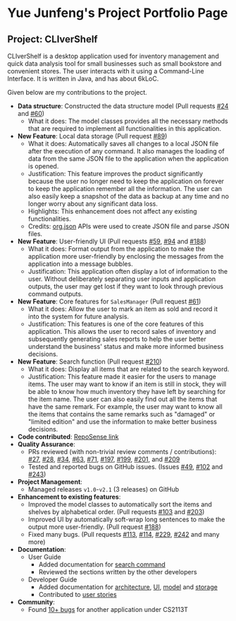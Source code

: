 # Yue Junfeng's Project Portfolio Page

## Project: CLIverShelf

CLIverShelf is a desktop application used for inventory management and quick data analysis tool for small businesses
such as small bookstore and convenient stores. The user interacts with it using a Command-Line Interface. It is written
in Java, and has about 6kLoC.

Given below are my contributions to the project.

* **Data structure**: Constructed the data structure model (Pull
  requests [#24](https://github.com/AY2122S1-CS2113T-F11-4/tp/pull/24) and
  [#60](https://github.com/AY2122S1-CS2113T-F11-4/tp/pull/60))
    * What it does: The model classes provides all the necessary methods that are required to implement all
      functionalities in this application.
* **New Feature**: Local data storage (Pull request [#89](https://github.com/AY2122S1-CS2113T-F11-4/tp/pull/89))
    * What it does: Automatically saves all changes to a local JSON file after the execution of any command. It also
      manages the loading of data from the same JSON file to the application when the application is opened.
    * Justification: This feature improves the product significantly because the user no longer need to keep the
      application on forever to keep the application remember all the information. The user can also easily keep a
      snapshot of the data as backup at any time and no longer worry about any significant data loss.
    * Highlights: This enhancement does not affect any existing functionalities.
    * Credits: [org.json](https://mvnrepository.com/artifact/org.json/json) APIs were used to create JSON file and parse
      JSON files.
* **New Feature**: User-friendly UI (Pull requests [#59](https://github.com/AY2122S1-CS2113T-F11-4/tp/pull/59),
  [#94](https://github.com/AY2122S1-CS2113T-F11-4/tp/pull/94) and
  [#188](https://github.com/AY2122S1-CS2113T-F11-4/tp/pull/188))
    * What it does: Format output from the application to make the application more user-friendly by enclosing the
      messages from the application into a message bubbles.
    * Justification: This application often display a lot of information to the user. Without deliberately separating
      user inputs and application outputs, the user may get lost if they want to look through previous command outputs.
* **New Feature**: Core features for `SalesManager` (Pull
  request [#61](https://github.com/AY2122S1-CS2113T-F11-4/tp/pull/61))
    * What it does: Allow the user to mark an item as sold and record it into the system for future analysis.
    * Justification: This features is one of the core features of this application. This allows the user to record sales
      of inventory and subsequently generating sales reports to help the user better understand the business' status and
      make more informed business decisions.
* **New Feature**: Search function (Pull request [#210](https://github.com/AY2122S1-CS2113T-F11-4/tp/pull/210))
    * What it does: Display all items that are related to the search keyword.
    * Justification: This feature made it easier for the users to manage items. The user may want to know if an item is
      still in stock, they will be able to know how much inventory they have left by searching for the item name. The
      user can also easily find out all the items that have the same remark. For example, the user may want to know all
      the items that contains the same remarks such as "damaged" or "limited edition" and use the information to make
      better business decisions.
* **Code
  contributed**: [RepoSense link](https://nus-cs2113-ay2122s1.github.io/tp-dashboard/?search=yuejunfeng0909&sort=groupTitle&sortWithin=title&since=2021-09-25&timeframe=commit&mergegroup=&groupSelect=groupByRepos&breakdown=false&tabOpen=true&tabType=authorship&tabAuthor=yuejunfeng0909&tabRepo=AY2122S1-CS2113T-F11-4%2Ftp%5Bmaster%5D&authorshipIsMergeGroup=false&authorshipFileTypes=docs~functional-code~test-code~other&authorshipIsBinaryFileTypeChecked=false)
* **Quality Assurance**:
    * PRs reviewed (with non-trivial review comments /
      contributions): [#27](https://github.com/AY2122S1-CS2113T-F11-4/tp/pull/27),
      [#28](https://github.com/AY2122S1-CS2113T-F11-4/tp/pull/28),
      [#34](https://github.com/AY2122S1-CS2113T-F11-4/tp/pull/34),
      [#63](https://github.com/AY2122S1-CS2113T-F11-4/tp/pull/63),
      [#71](https://github.com/AY2122S1-CS2113T-F11-4/tp/pull/71),
      [#197](https://github.com/AY2122S1-CS2113T-F11-4/tp/pull/197),
      [#199](https://github.com/AY2122S1-CS2113T-F11-4/tp/pull/199),
      [#201](https://github.com/AY2122S1-CS2113T-F11-4/tp/pull/201),
      and [#209](https://github.com/AY2122S1-CS2113T-F11-4/tp/pull/209)
    * Tested and reported bugs on GitHub issues. (Issues [#49](https://github.com/AY2122S1-CS2113T-F11-4/tp/issues/49),
      [#102](https://github.com/AY2122S1-CS2113T-F11-4/tp/issues/102)
      and [#243](https://github.com/AY2122S1-CS2113T-F11-4/tp/issues/243))
* **Project Management**:
    * Managed releases `v1.0`-`v2.1` (3 releases) on GitHub
* **Enhancement to existing features**:
    * Improved the model classes to automatically sort the items and shelves by alphabetical order. (Pull
      requests [#103](https://github.com/AY2122S1-CS2113T-F11-4/tp/pull/103)
      and [#203](https://github.com/AY2122S1-CS2113T-F11-4/tp/pull/203))
    * Improved UI by automatically soft-wrap long sentences to make the output more user-friendly. (Pull
      request [#188](https://github.com/AY2122S1-CS2113T-F11-4/tp/pull/188))
    * Fixed many bugs. (Pull requests [#113](https://github.com/AY2122S1-CS2113T-F11-4/tp/pull/113),
      [#114](https://github.com/AY2122S1-CS2113T-F11-4/tp/pull/114),
      [#229](https://github.com/AY2122S1-CS2113T-F11-4/tp/pull/229),
      [#242](https://github.com/AY2122S1-CS2113T-F11-4/tp/pull/242) and many more)
* **Documentation**:
    * User Guide
        * Added documentation
          for [search command](https://ay2122s1-cs2113t-f11-4.github.io/tp/UserGuide.html#search-for-item)
        * Reviewed the sections written by the other developers
    * Developer Guide
        * Added documentation
          for [architecture](https://ay2122s1-cs2113t-f11-4.github.io/tp/DeveloperGuide.html#architecture),
          [UI](https://ay2122s1-cs2113t-f11-4.github.io/tp/DeveloperGuide.html#ui-component),
          [model](https://ay2122s1-cs2113t-f11-4.github.io/tp/DeveloperGuide.html#model-component)
          and [storage](https://ay2122s1-cs2113t-f11-4.github.io/tp/DeveloperGuide.html#storage-component)
        * Contributed to [user stories](https://ay2122s1-cs2113t-f11-4.github.io/tp/DeveloperGuide.html#user-stories)
* **Community**:
    * Found [10+ bugs](https://github.com/yuejunfeng0909/ped/issues) for another application under CS2113T